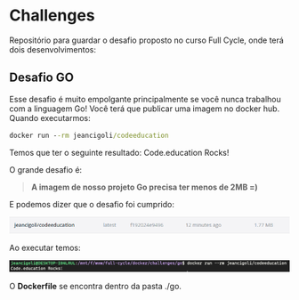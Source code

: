 # Challenges

Repositório para guardar o desafio proposto no curso Full Cycle, onde terá dois desenvolvimentos:

## Desafio GO

Esse desafio é muito empolgante principalmente se você nunca trabalhou com a linguagem Go!
Você terá que publicar uma imagem no docker hub. Quando executarmos:

```cmd
docker run --rm jeancigoli/codeeducation
```

Temos que ter o seguinte resultado: Code.education Rocks!

O grande desafio é:

> **A imagem de nosso projeto Go precisa ter menos de 2MB =)**

E podemos dizer que o desafio foi cumprido:

![Container docker](../files/img/docker/challenge1.png)

Ao executar temos:

![Running docker](../files/img/docker/challenge1.1.png)

O **Dockerfile** se encontra dentro da pasta ./go.
